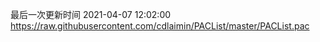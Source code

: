 最后一次更新时间 2021-04-07 12:02:00
https://raw.githubusercontent.com/cdlaimin/PACList/master/PACList.pac

